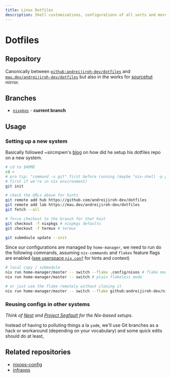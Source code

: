 ```yaml
---
title: Linux Dotfiles
description: Shell customizations, configurations of all sorts and more.
---
```


# Dotfiles

## Repository

Canonically between [`github:andreijiroh-dev/dotfiles`][gh] and [`mau.dev/andreijiroh-dev/dotfiles`][maudev]
but also in the works for [sourcehut](https://git.sr.ht/~ajhaliliu2006/dotfiles) mirror.

## Branches

* [`nixpkgs`][nixpkgs-df] - **current branch**

[gh]: https://github.com/andreijiroh-dev/dotfiles
[maudev]: https://mau.dev/andreijiroh-dev/dotfiles
[nixpkgs-df]: https://github.com/andreijiroh-dev/dotfiles/tree/nixpkgs

## Usage

### Setting up a new system

Basically followed ~sircmpwn's [blog](https://drewdevault.com/2019/12/30/dotfiles.html)
on how did he setup his dotfiles repo on a new system.

```bash
# cd to $HOME
cd ~
# pro tip: "command -v git" first before running (maybe "nix-shell -p gitFull"
# first if we're in nix environment)
git init

# check the URLs above for hints
git remote add hub https://github.com/andreijiroh-dev/dotfiles
git remote add lab https://mau.dev/andreijiroh-dev/dotfiles
git fetch --all

# force checkout to the branch for that host
git checkout -f nixpkgs # nixpkgs defaults
git checkout -f termux # termux

git submdoule update --init
```

Since our configurations are managed by `home-manager`, we need to run
do the following commands, assuming `nix-commands` and `flakes` feature flags
are enabled ([see userspace `nix.conf`](https://github.com/andreijiroh-dev/dotfiles/blob/main/.config/nix/nix.conf)
for hints and context)

```bash
# local copy / submodule
nix run home-manager/master -- switch --flake .config/nixos # flake mode
nix run home-manager/master -- switch # plain flakeless mode

# or just use the flake remotely without cloning it
nix run home-manager/master -- switch --flake github:andreijiroh-dev/nixops-config
```

### Reusing configs in other systems

_Think of [Nest](https://hackclub.app) and [Project Segfault](https://psf.lt) for the Nix-based setups._

Instead of having to polluting things a la `yadm`, we'll use Git branches as a hack
or workaround (depending on your vocabulary) and some quick edits should do at least,

## Related repositories

* [nixops-config](./nixops-config.md)
* [infraops](../infraops/index.md)
